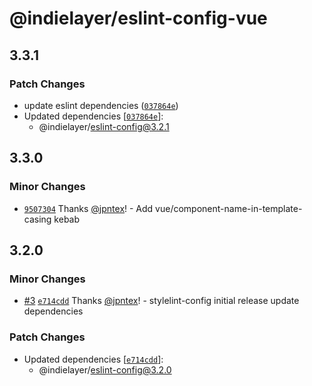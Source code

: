 # @indielayer/eslint-config-vue

## 3.3.1

### Patch Changes

- update eslint dependencies ([`037864e`](https://github.com/indielayer/eslint-config/commit/037864e8a9c851a94c3a737117696e89fd7a74c8))
- Updated dependencies [[`037864e`](https://github.com/indielayer/eslint-config/commit/037864e8a9c851a94c3a737117696e89fd7a74c8)]:
  - @indielayer/eslint-config@3.2.1

## 3.3.0

### Minor Changes

- [`9507304`](https://github.com/indielayer/eslint-config/commit/9507304b85373a7b764a42612657731fe043832b) Thanks [@jpntex](https://github.com/jpntex)! - Add vue/component-name-in-template-casing kebab

## 3.2.0

### Minor Changes

- [#3](https://github.com/indielayer/eslint-config/pull/3) [`e714cdd`](https://github.com/indielayer/eslint-config/commit/e714cdd612a64170050eb713787f0486ce4c678e) Thanks [@jpntex](https://github.com/jpntex)! - stylelint-config initial release
  update dependencies

### Patch Changes

- Updated dependencies [[`e714cdd`](https://github.com/indielayer/eslint-config/commit/e714cdd612a64170050eb713787f0486ce4c678e)]:
  - @indielayer/eslint-config@3.2.0

